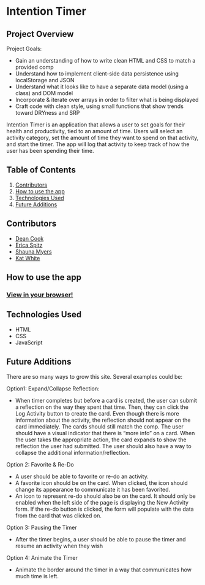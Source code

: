 # Intention Timer

## Project Overview
Project Goals:
* Gain an understanding of how to write clean HTML and CSS to match a provided comp
* Understand how to implement client-side data persistence using localStorage and JSON
* Understand what it looks like to have a separate data model (using a class) and DOM model
* Incorporate & iterate over arrays in order to filter what is being displayed
* Craft code with clean style, using small functions that show trends toward DRYness and SRP

Intention Timer is an application that allows a user to set goals for their health and productivity, tied to an amount of time. 
Users will select an activity category, set the amount of time they want to spend on that activity, and start the timer. 
The app will log that activity to keep track of how the user has been spending their time.


## Table of Contents
1. [Contributors](https://github.com/e-spitz/intention-timer/new/main?readme=1#contributors)
2. [How to use the app](https://github.com/e-spitz/intention-timer/new/main?readme=1#how-to-use-the-app)
3. [Technologies Used](https://github.com/e-spitz/intention-timer/new/main?readme=1#technologies-used)
4. [Future Additions](https://github.com/e-spitz/intention-timer/new/main?readme=1#future-additions)

## Contributors
* [Dean Cook](https://github.com/novaraptur)
* [Erica Spitz](https://github.com/e-spitz)
* [Shauna Myers](https://github.com/ShaunaMyers)
* [Kat White](https://github.com/k-atwhite)

## How to use the app
### [View in your browser!](https://e-spitz.github.io/intention-timer/)


## Technologies Used
* HTML
* CSS
* JavaScript


## Future Additions
There are so many ways to grow this site. Several examples could be:


Option1: Expand/Collapse Reflection: 
- When timer completes but before a card is created, the user can submit a reflection on the way they spent that time. 
Then, they can click the Log Activity button to create the card. Even though there is more information about the activity, the reflection should not appear on the card immediately. 
The cards should still match the comp. The user should have a visual indicator that there is “more info” on a card. 
When the user takes the appropriate action, the card expands to show the reflection the user had submitted.
The user should also have a way to collapse the additional information/reflection.


Option 2: Favorite & Re-Do
- A user should be able to favorite or re-do an activity.
- A favorite icon should be on the card. When clicked, the icon should change its appearance to communicate it has been favorited.
- An icon to represent re-do should also be on the card. It should only be enabled when the left side of the page is displaying the New Activity form. If the re-do button is clicked, the form will populate with the data from the card that was clicked on.


Option 3: Pausing the Timer
- After the timer begins, a user should be able to pause the timer and resume an activity when they wish


Option 4: Animate the Timer
- Animate the border around the timer in a way that communicates how much time is left.
